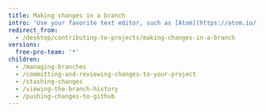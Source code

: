 ```yaml
---
title: Making changes in a branch
intro: 'Use your favorite text editor, such as [Atom](https://atom.io/), to make changes to your project, then use {% data variables.product.prodname_desktop %} to visualize useful commits.'
redirect_from:
  - /desktop/contributing-to-projects/making-changes-in-a-branch
versions:
  free-pro-team: '*'
children:
  - /managing-branches
  - /committing-and-reviewing-changes-to-your-project
  - /stashing-changes
  - /viewing-the-branch-history
  - /pushing-changes-to-github
---
```


